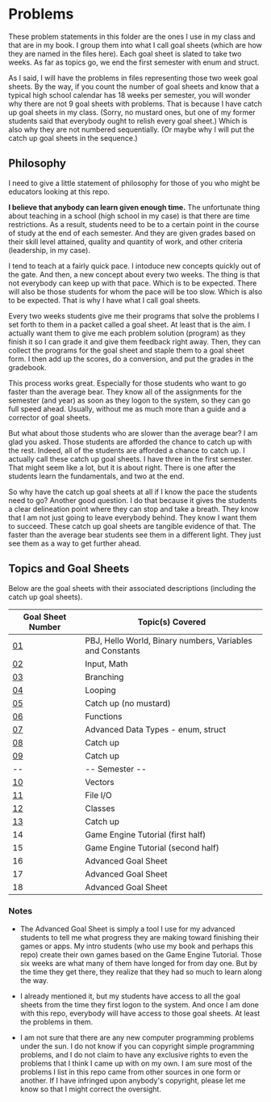 # Problems
These problem statements in this folder are the ones I use in my class and that are in my book.  I group them into what I call goal sheets (which are how they are named in the files here).  Each goal sheet is slated to take two weeks.  As far as topics go, we end the first semester with enum and struct.

As I said, I will have the problems in files representing those two week goal sheets.  By the way, if you count the number of goal sheets and know that a typical high school calendar has 18 weeks per semester, you will wonder why there are not 9 goal sheets with problems.  That is because I have catch up goal sheets in my class.  (Sorry, no mustard ones, but one of my former students said that everybody ought to relish every goal sheet.)  Which is also why they are not numbered sequentially.  (Or maybe why I will put the catch up goal sheets in the sequence.)

## Philosophy
I need to give a little statement of philosophy for those of you who might be educators looking at this repo.

**I believe that anybody can learn given enough time.**  The unfortunate thing about teaching in a school (high school in my case) is that there are time restrictions.  As a result, students need to be to a certain point in the course of study at the end of each semester.  And they are given grades based on their skill level attained, quality and quantity of work, and other criteria (leadership, in my case).

I tend to teach at a fairly quick pace.  I intoduce new concepts quickly out of the gate.  And then, a new concept about every two weeks.  The thing is that not everybody can keep up with that pace.  Which is to be expected.  There will also be those students for whom the pace will be too slow.  Which is also to be expected.  That is why I have what I call goal sheets.

Every two weeks students give me their programs that solve the problems I set forth to them in a packet called a goal sheet.  At least that is the aim.  I actually want them to give me each problem solution (program) as they finish it so I can grade it and give them feedback right away.  Then, they can collect the programs for the goal sheet and staple them to a goal sheet form.  I then add up the scores, do a conversion, and put the grades in the gradebook.

This process works great.  Especially for those students who want to go faster than the average bear.  They know all of the assignments for the semester (and year) as soon as they logon to the system, so they can go full speed ahead.  Usually, without me as much more than a guide and a corrector of goal sheets.

But what about those students who are slower than the average bear?  I am glad you asked.  Those students are afforded the chance to catch up with the rest.  Indeed, all of the students are afforded a chance to catch up.  I actually call these catch up goal sheets.  I have three in the first semester.  That might seem like a lot, but it is about right.  There is one after the students learn the fundamentals, and two at the end.

So why have the catch up goal sheets at all if I know the pace the students need to go?  Another good question.  I do that because it gives the students a clear delineation point where they can stop and take a breath.  They know that I am not just going to leave everybody behind.  They know I want them to succeed.  These catch up goal sheets are tangible evidence of that.  The faster than the average bear students see them in a different light.  They just see them as a way to get further ahead.

## Topics and Goal Sheets
Below are the goal sheets with their associated descriptions (including the catch up goal sheets).

Goal Sheet Number | Topic(s) Covered
----------------- | ----------------
[01](https://github.com/MichaelTMiyoshi/CPPwithMiyoshi/blob/master/Problems/GoalSheet01.md) | PBJ, Hello World, Binary numbers, Variables and Constants
[02](https://github.com/MichaelTMiyoshi/CPPwithMiyoshi/blob/master/Problems/GoalSheet02.md) | Input, Math
[03](https://github.com/MichaelTMiyoshi/CPPwithMiyoshi/blob/master/Problems/GoalSheet03.md) | Branching
[04](https://github.com/MichaelTMiyoshi/CPPwithMiyoshi/blob/master/Problems/GoalSheet04.md) | Looping
[05](https://github.com/MichaelTMiyoshi/CPPwithMiyoshi/blob/master/Problems/GoalSheet05.md) | Catch up (no mustard)
[06](https://github.com/MichaelTMiyoshi/CPPwithMiyoshi/blob/master/Problems/GoalSheet06.md) | Functions
[07](https://github.com/MichaelTMiyoshi/CPPwithMiyoshi/blob/master/Problems/GoalSheet07.md) | Advanced Data Types - enum, struct
[08](https://github.com/MichaelTMiyoshi/CPPwithMiyoshi/blob/master/Problems/GoalSheet05.md) | Catch up
[09](https://github.com/MichaelTMiyoshi/CPPwithMiyoshi/blob/master/Problems/GoalSheet05.md) | Catch up
-- | -- Semester --
[10](https://github.com/MichaelTMiyoshi/CPPwithMiyoshi/blob/master/Problems/GoalSheet10.md) | Vectors
[11](https://github.com/MichaelTMiyoshi/CPPwithMiyoshi/blob/master/Problems/GoalSheet11.md) | File I/O
[12](https://github.com/MichaelTMiyoshi/CPPwithMiyoshi/blob/master/Problems/GoalSheet12.md) | Classes
[13](https://github.com/MichaelTMiyoshi/CPPwithMiyoshi/blob/master/Problems/GoalSheet05.md) | Catch up
14 | Game Engine Tutorial (first half)
15 | Game Engine Tutorial (second half)
16 | Advanced Goal Sheet
17 | Advanced Goal Sheet
18 | Advanced Goal Sheet

### Notes
* The Advanced Goal Sheet is simply a tool I use for my advanced students to tell me what progress they are making toward finishing their games or apps.  My intro students (who use my book and perhaps this repo) create their own games based on the Game Engine Tutorial.  Those six weeks are what many of them have longed for from day one.  But by the time they get there, they realize that they had so much to learn along the way.

* I already mentioned it, but my students have access to all the goal sheets from the time they first logon to the system.  And once I am done with this repo, everybody will have access to those goal sheets.  At least the problems in them.

* I am not sure that there are any new computer programming problems under the sun.  I do not know if you can copyright simple programming problems, and I do not claim to have any exclusive rights to even the problems that I think I came up with on my own.  I am sure most of the problems I list in this repo came from other sources in one form or another.  If I have infringed upon anybody's copyright, please let me know so that I might correct the oversight.
